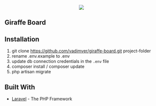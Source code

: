 <p align="center"><img src="https://laravel.com/assets/img/components/logo-laravel.svg"></p>

##  Giraffe Board

##  Installation

1.  git clone https://github.com/vadimver/giraffe-board.git project-folder
2.  rename .env.example to .env
3.  update db connection credentials in the `.env` file
4.  composer install / composer update
5.  php artisan migrate

## Built With

* [Laravel](https://laravel.com/) - The PHP Framework